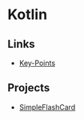 # Kotlin

## Links

- [Key-Points](./Key-Points.md)


## Projects
- [SimpleFlashCard](https://github.com/Jooho/SimpleFlashCard)
